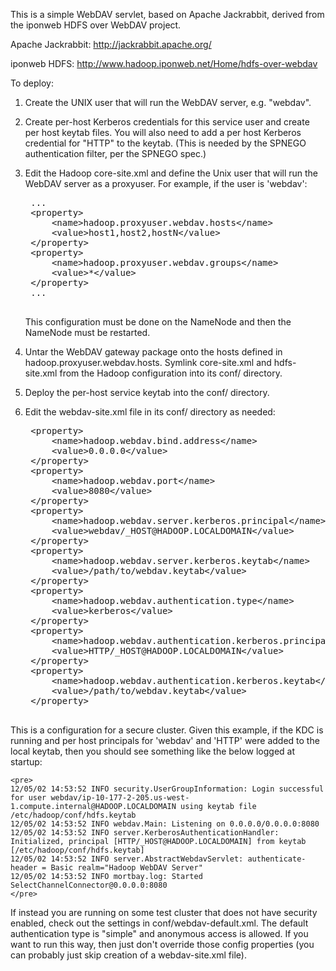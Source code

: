 This is a simple WebDAV servlet, based on Apache Jackrabbit, derived from
the iponweb HDFS over WebDAV project.

Apache Jackrabbit: http://jackrabbit.apache.org/

iponweb HDFS: http://www.hadoop.iponweb.net/Home/hdfs-over-webdav

To deploy:

1. Create the UNIX user that will run the WebDAV server, e.g. "webdav".

2. Create per-host Kerberos credentials for this service user and create per host keytab files. You will also need to add a per host Kerberos credential for "HTTP" to the keytab. (This is needed by the SPNEGO authentication filter, per the SPNEGO spec.)

3. Edit the Hadoop core-site.xml and define the Unix user that will run the WebDAV server as a proxyuser. For example, if the user is 'webdav':

    <pre>
    ...
    &lt;property&gt;
        &lt;name&gt;hadoop.proxyuser.webdav.hosts&lt;/name&gt;
        &lt;value&gt;host1,host2,hostN&lt;/value&gt;
    &lt;/property&gt;
    &lt;property&gt;
        &lt;name&gt;hadoop.proxyuser.webdav.groups&lt;/name&gt;
        &lt;value&gt;*&lt;/value&gt;
    &lt;/property&gt;
    ...
    </pre>

    This configuration must be done on the NameNode and then the NameNode must be restarted.

4. Untar the WebDAV gateway package onto the hosts defined in hadoop.proxyuser.webdav.hosts. Symlink core-site.xml and hdfs-site.xml from the Hadoop configuration into its conf/ directory.

5. Deploy the per-host service keytab into the conf/ directory.

6. Edit the webdav-site.xml file in its conf/ directory as needed:

    <pre>
    &lt;property&gt;
        &lt;name&gt;hadoop.webdav.bind.address&lt;/name&gt;
        &lt;value&gt;0.0.0.0&lt;/value&gt;
    &lt;/property&gt;
    &lt;property&gt;
        &lt;name&gt;hadoop.webdav.port&lt;/name&gt;
        &lt;value&gt;8080&lt;/value&gt;
    &lt;/property&gt;
    &lt;property&gt;
        &lt;name&gt;hadoop.webdav.server.kerberos.principal&lt;/name&gt;
        &lt;value&gt;webdav/_HOST@HADOOP.LOCALDOMAIN&lt;/value&gt;
    &lt;/property&gt;
    &lt;property&gt;
        &lt;name&gt;hadoop.webdav.server.kerberos.keytab&lt;/name&gt;
        &lt;value&gt;/path/to/webdav.keytab&lt;/value&gt;
    &lt;/property&gt;
    &lt;property&gt;
        &lt;name&gt;hadoop.webdav.authentication.type&lt;/name&gt;
        &lt;value&gt;kerberos&lt;/value&gt;
    &lt;/property&gt;
    &lt;property&gt;
        &lt;name&gt;hadoop.webdav.authentication.kerberos.principal&lt;/name&gt;
        &lt;value&gt;HTTP/_HOST@HADOOP.LOCALDOMAIN&lt;/value&gt;
    &lt;/property&gt;
    &lt;property&gt;
        &lt;name&gt;hadoop.webdav.authentication.kerberos.keytab&lt;/name&gt;
        &lt;value&gt;/path/to/webdav.keytab&lt;/value&gt;
    &lt;/property&gt;
    </pre>

This is a configuration for a secure cluster. Given this example, if the KDC is running and per host principals for 'webdav' and 'HTTP' were added to the local keytab, then you should see something like the below logged at startup:

    <pre>
    12/05/02 14:53:52 INFO security.UserGroupInformation: Login successful for user webdav/ip-10-177-2-205.us-west-1.compute.internal@HADOOP.LOCALDOMAIN using keytab file /etc/hadoop/conf/hdfs.keytab
    12/05/02 14:53:52 INFO webdav.Main: Listening on 0.0.0.0/0.0.0.0:8080
    12/05/02 14:53:52 INFO server.KerberosAuthenticationHandler: Initialized, principal [HTTP/_HOST@HADOOP.LOCALDOMAIN] from keytab [/etc/hadoop/conf/hdfs.keytab]
    12/05/02 14:53:52 INFO server.AbstractWebdavServlet: authenticate-header = Basic realm="Hadoop WebDAV Server"
    12/05/02 14:53:52 INFO mortbay.log: Started SelectChannelConnector@0.0.0.0:8080
    </pre>

If instead you are running on some test cluster that does not have security enabled, check out the settings in conf/webdav-default.xml. The default authentication type is "simple" and anonymous access is allowed. If you want to run this way, then just don't override those config properties (you can probably just skip creation of a webdav-site.xml file).
